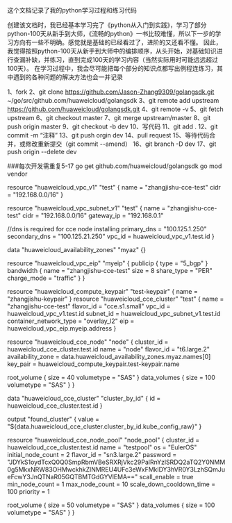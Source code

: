 这个文档记录了我的python学习过程和练习代码


创建该文档时，我已经基本学习完了《python从入门到实践》，学习了部分python-100天从新手到大师，《流畅的python》一书比较难懂，所以下一步的学习方向有一些不明确。感觉就是基础的已经看过了，进阶的又还看不懂。
因此，我觉得按照python-100天从新手到大师中的编排顺序，从头开始，对基础知识进行查漏补缺，并练习，直到完成100天的学习内容（当然实际用时可能远远超过100天）。
在学习过程中，我会尽可能把每个部分的知识点都写出例程连练习，其中遇到的各种问题的解决方法也会一并记录


1、fork
2、git clone https://github.com/Jason-Zhang9309/golangsdk.git ~/go/src/github.com/huaweicloud/golangsdk
3、git remote add upstream https://github.com/huaweicloud/golangsdk.git
4、git remote -v
5、git fetch upstream
6、git checkout master
7、git merge upstream/master
8、git push origin master
9、git checkout -b  dev
10、写代码
11、git add .
12、git commit -m “注释”
13、git push orgin dev
14、pull request
15、等待代码合并，或修改重新提交（git commit --amend） 
16、git branch -D dev
17、git push origin --delete dev

###每次开发需重复5-17
go get github.com/huaweicloud/golangsdk
go mod vendor

resource "huaweicloud_vpc_v1" "test" {
  name = "zhangjishu-cce-test"
  cidr = "192.168.0.0/16"
}

resource "huaweicloud_vpc_subnet_v1" "test" {
  name          = "zhangjishu-cce-test"
  cidr          = "192.168.0.0/16"
  gateway_ip    = "192.168.0.1"

  //dns is required for cce node installing
  primary_dns   = "100.125.1.250"
  secondary_dns = "100.125.21.250"
  vpc_id        = huaweicloud_vpc_v1.test.id
}


data "huaweicloud_availability_zones" "myaz" {}

resource "huaweicloud_vpc_eip" "myeip" {
  publicip {
    type = "5_bgp"
  }
  bandwidth {
    name        = "zhangjishu-cce-test"
    size        = 8
    share_type  = "PER"
    charge_mode = "traffic"
  }
}

resource "huaweicloud_compute_keypair" "test-keypair" {
  name       = "zhangjishu-keypair"
}
resource "huaweicloud_cce_cluster" "test" {
  name                   = "zhangjishu-cce-test"
  flavor_id              = "cce.s1.small"
  vpc_id                 = huaweicloud_vpc_v1.test.id
  subnet_id              = huaweicloud_vpc_subnet_v1.test.id
  container_network_type = "overlay_l2"
  eip                    = huaweicloud_vpc_eip.myeip.address
}

resource "huaweicloud_cce_node" "node" {
  cluster_id        = huaweicloud_cce_cluster.test.id
  name              = "node"
  flavor_id         = "t6.large.2"
  availability_zone = data.huaweicloud_availability_zones.myaz.names[0]
  key_pair          = huaweicloud_compute_keypair.test-keypair.name

  root_volume {
    size       = 40
    volumetype = "SAS"
  }
  data_volumes {
    size       = 100
    volumetype = "SAS"
  }
}


data "huaweicloud_cce_cluster" "cluster_by_id" {
	id = huaweicloud_cce_cluster.test.id
}

output "found_cluster" {
    value = "${data.huaweicloud_cce_cluster.cluster_by_id.kube_config_raw}"
}



resource "huaweicloud_cce_node_pool" "node_pool" {
cluster_id = huaweicloud_cce_cluster.test.id
name = "testpool"
os = "EulerOS"
initial_node_count = 2
flavor_id = "sn3.large.2"
password = "JDYkS1oydTcxQ0Q0SmpRbmVBeSRXRjVkc29PalRnYzlSRDQ2aTQ2Y0NMM0g5MkxNRW83OHMwckhkZlNMREU4UFc3eWxFMklDY3hVR0Y3LzhSQmJueFcwY3JnQTNaR05GQTBMTGdGYVlEMA=="
scall_enable = true
min_node_count = 1
max_node_count = 10
scale_down_cooldown_time = 100
priority = 1

root_volume {
size = 50
volumetype = "SAS"
}
data_volumes {
size = 100
volumetype = "SAS"
}
}
